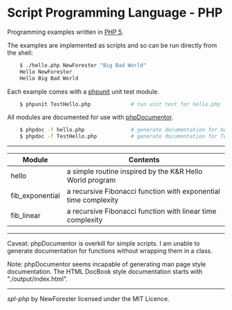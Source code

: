 <!-- spl-php by NewForester:  programming examples in PHP 5 -->

# Script Programming Language - PHP

Programming examples written in [PHP 5](https://en.wikipedia.org/wiki/PHP).

The examples are implemented as scripts and so can be run directly from the shell:

```bash
    $ ./hello.php NewForester "Big Bad World"
    Hello NewForester
    Hello Big Bad World
```

Each example comes with a [phpunit](https://phpunit.de/) unit test module.

```bash
    $ phpunit TestHello.php             # run unit test for hello.php
```

All modules are documented for use with [phpDocumentor](https://phpdoc.org/docs/latest/welcome.html).

```bash
    $ phpdoc -f hello.php               # generate documentation for hello.php
    $ phpdoc -f TestHello.php           # generate documentation for TestHello.php
```

<!--
All modules will be put through [phplint](http://www.icosaedro.it/phplint/) with default configuration
just as soon as I get it installed.

```bash
    $ phplint hello.php                 # check hello.php for code smells
    $ phplint TestHello.php             # check TestHello.php for code smells
```
-->

---

Module          | Contents
------          | --------
hello           | a simple routine inspired by the K&R Hello World program
fib_exponential | a recursive Fibonacci function with exponential time complexity
fib_linear      | a recursive Fibonacci function with linear time complexity

---

Caveat:  phpDocumentor is overkill for simple scripts.
I am unable to generate documentation for functions without wrapping them in a class.

Note:  phpDocumentor seems incapable of generating man page style documentation.
The HTML DocBook style documentation starts with "./output/index.html".

---

*spl-php* by NewForester licensed under the MIT Licence.

<!-- EOF -->
